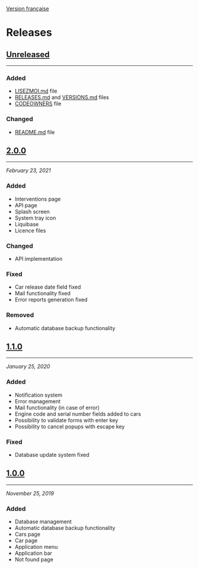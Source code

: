 [Version française](./VERSIONS.md)

# Releases

## [Unreleased](https://github.com/Foacs/HostoCars/compare/2.0.0...HEAD)

***

### Added

- [LISEZMOI.md](./LISEZMOI.md) file
- [RELEASES.md](./RELEASES.md) and [VERSIONS.md](./VERSIONS.md) files
- [CODEOWNERS](./CODEOWNERS) file

### Changed

- [README.md](./README.md) file

## [2.0.0](https://github.com/Foacs/HostoCars/compare/1.1.0...2.0.0)

***
_February 23, 2021_

### Added

- Interventions page
- API page
- Splash screen
- System tray icon
- Liquibase
- Licence files

### Changed

- API implementation

### Fixed

- Car release date field fixed
- Mail functionality fixed
- Error reports generation fixed

### Removed

- Automatic database backup functionality

## [1.1.0](https://github.com/Foacs/HostoCars/compare/1.0.0...1.1.0)

***
_January 25, 2020_

### Added

- Notification system
- Error management
- Mail functionality (in case of error)
- Engine code and serial number fields added to cars
- Possibility to validate forms with enter key
- Possibility to cancel popups with escape key

### Fixed

- Database update system fixed

## [1.0.0](https://github.com/Foacs/HostoCars/releases/tag/1.0.0)

***
_November 25, 2019_

### Added

- Database management
- Automatic database backup functionality
- Cars page
- Car page
- Application menu
- Application bar
- Not found page  
